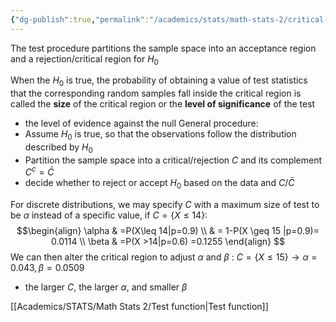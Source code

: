 ```yaml
---
{"dg-publish":true,"permalink":"/academics/stats/math-stats-2/critical-region/","created":"2025-03-04T19:56:58.135-05:00","updated":"2025-07-07T17:32:42.373-04:00"}
---
```


The test procedure partitions the sample space into an acceptance region and a rejection/critical region for $H_{0}$

When the $H_{0}$ is true, the probability of obtaining a value of test statistics that the corresponding random samples fall inside the critical region is called the **size** of the critical region or the **level of significance** of the test
- the level of evidence against the null
General procedure:
- Assume $H_{0}$ is true, so that the observations follow the distribution described by $H_{0}$
- Partition the sample space into a critical/rejection $C$ and its complement $C^c=\bar{C}$
- decide whether to reject or accept $H_{0}$ based on the data and $C/\bar{C}$

For discrete distributions, we may specify $C$ with a maximum size of test to be $\alpha$ instead of a specific value, if $C=\{X\leq 14\}:$
$$\begin{align}
\alpha & =P(X\leq 14|p=0.9) \\
 & = 1-P(X \geq 15 |p=0.9)= 0.0114 \\
\beta  & =P(X >14|p=0.6) =0.1255
\end{align}
$$
We can then alter the critical region to adjust $\alpha$ and $\beta$ : $C=\{X \leq 15\}\to \alpha=0.043, \beta=0.0509$
- the larger $C$, the larger $\alpha$, and smaller $\beta$


[[Academics/STATS/Math Stats 2/Test function\|Test function]]


